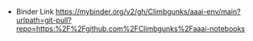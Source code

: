 
* Binder Link
https://mybinder.org/v2/gh/Climbgunks/aaai-env/main?urlpath=git-pull?repo=https:%2F%2Fgithub.com%2FClimbgunks%2Faaai-notebooks
